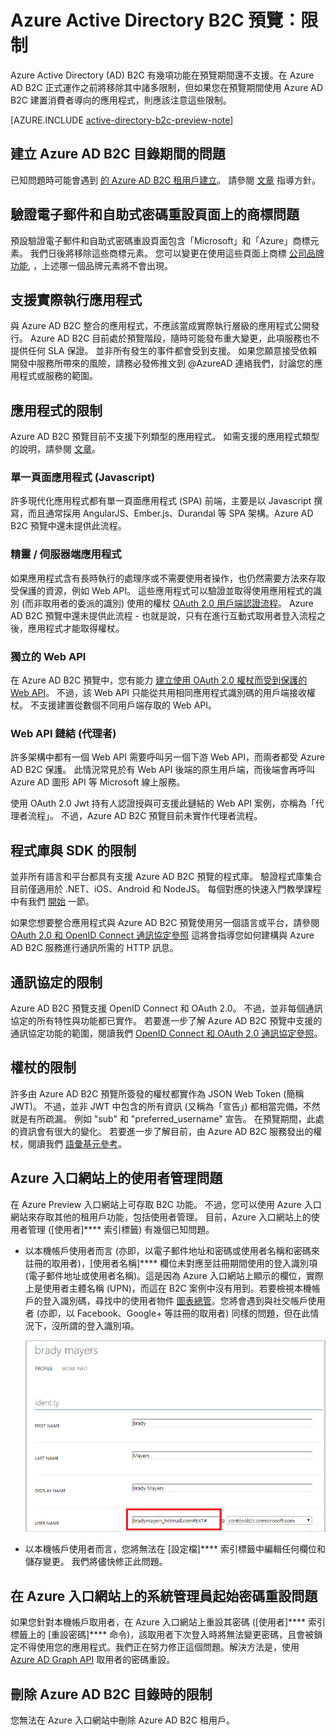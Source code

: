 <properties
    pageTitle="Azure Active Directory B2C 預覽：限制 | Microsoft Azure"
    description="Azure Active Directory B2C 的限制清單"
    services="active-directory-b2c"
    documentationCenter=""
    authors="swkrish"
    manager="msmbaldwin"
    editor="curtand"/>

<tags
    ms.service="active-directory-b2c"
    ms.workload="identity"
    ms.tgt_pltfrm="na"
    ms.devlang="na"
    ms.topic="article"
    ms.date="09/28/2015"
    ms.author="swkrish"/>


# Azure Active Directory B2C 預覽：限制

Azure Active Directory (AD) B2C 有幾項功能在預覽期間還不支援。在 Azure AD B2C 正式運作之前將移除其中諸多限制，但如果您在預覽期間使用 Azure AD B2C 建置消費者導向的應用程式，則應該注意這些限制。

[AZURE.INCLUDE [active-directory-b2c-preview-note](../../includes/active-directory-b2c-preview-note.md)]

## 建立 Azure AD B2C 目錄期間的問題

已知問題時可能會遇到 [的 Azure AD B2C 租用戶建立](active-directory-b2c-get-started)。 請參閱 [文章](active-directory-b2c-support-create-directory.md) 指導方針。

## 驗證電子郵件和自助式密碼重設頁面上的商標問題

預設驗證電子郵件和自助式密碼重設頁面包含「Microsoft」和「Azure」商標元素。 我們日後將移除這些商標元素。 您可以變更在使用這些頁面上商標 [公司品牌功能](./active-directory/active-directory-add-company-branding.md), ，上述哪一個品牌元素將不會出現。

## 支援實際執行應用程式

與 Azure AD B2C 整合的應用程式，不應該當成實際執行層級的應用程式公開發行。 Azure AD B2C 目前處於預覽階段，隨時可能發布重大變更，此項服務也不提供任何 SLA 保證。 並非所有發生的事件都會受到支援。 如果您願意接受依賴開發中服務所帶來的風險，請務必發佈推文到 @AzureAD 連絡我們，討論您的應用程式或服務的範圍。

## 應用程式的限制

Azure AD B2C 預覽目前不支援下列類型的應用程式。 如需支援的應用程式類型的說明，請參閱 [文章](active-directory-b2c-apps)。

### 單一頁面應用程式 (Javascript)

許多現代化應用程式都有單一頁面應用程式 (SPA) 前端，主要是以 Javascript 撰寫，而且通常採用 AngularJS、Ember.js、Durandal 等 SPA 架構。Azure AD B2C 預覽中還未提供此流程。

### 精靈 / 伺服器端應用程式

如果應用程式含有長時執行的處理序或不需要使用者操作，也仍然需要方法來存取受保護的資源，例如 Web API。 這些應用程式可以驗證並取得使用應用程式的識別 (而非取用者的委派的識別) 使用的權杖 [OAuth 2.0 用戶端認證流程](active-directory-b2c-protocols.md#oauth2-client-credentials-grant-flow)。 Azure AD B2C 預覽中還未提供此流程 - 也就是說，只有在進行互動式取用者登入流程之後，應用程式才能取得權杖。

### 獨立的 Web API

在 Azure AD B2C 預覽中，您有能力 [建立使用 OAuth 2.0 權杖而受到保護的 Web API](active-directory-b2c-apps.md#web-apis)。 不過，該 Web API 只能從共用相同應用程式識別碼的用戶端接收權杖。 不支援建置從數個不同用戶端存取的 Web API。

### Web API 鏈結 (代理者)

許多架構中都有一個 Web API 需要呼叫另一個下游 Web API，而兩者都受 Azure AD B2C 保護。 此情況常見於有 Web API 後端的原生用戶端，而後端會再呼叫 Azure AD 圖形 API 等 Microsoft 線上服務。

使用 OAuth 2.0 Jwt 持有人認證授與可支援此鏈結的 Web API 案例，亦稱為「代理者流程」。 不過，Azure AD B2C 預覽目前未實作代理者流程。

## 程式庫與 SDK 的限制

並非所有語言和平台都具有支援 Azure AD B2C 預覽的程式庫。 驗證程式庫集合目前僅適用於 .NET、iOS、Android 和 NodeJS。 每個對應的快速入門教學課程中有我們 [開始](active-directory-b2c-overview.md#getting-started) 一節。

如果您想要整合應用程式與 Azure AD B2C 預覽使用另一個語言或平台，請參閱 [OAuth 2.0 和 OpenID Connect 通訊協定參照](active-directory-b2c-protocols.md) 這將會指導您如何建構與 Azure AD B2C 服務進行通訊所需的 HTTP 訊息。

## 通訊協定的限制

Azure AD B2C 預覽支援 OpenID Connect 和 OAuth 2.0。 不過，並非每個通訊協定的所有特性與功能都已實作。 若要進一步了解 Azure AD B2C 預覽中支援的通訊協定功能的範圍，閱讀我們 [OpenID Connect 和 OAuth 2.0 通訊協定參照](active-directory-b2c-protocols.md)。

## 權杖的限制

許多由 Azure AD B2C 預覽所簽發的權杖都實作為 JSON Web Token (簡稱 JWT)。 不過，並非 JWT 中包含的所有資訊 (又稱為「宣告」) 都相當完備，不然就是有所疏漏。 例如 "sub" 和 "preferred_username" 宣告。 在預覽期間，此處的資訊會有很大的變化。 若要進一步了解目前，由 Azure AD B2C 服務發出的權杖，閱讀我們 [語彙基元參考](active-directory-b2c-tokens.md)。

## Azure 入口網站上的使用者管理問題

在 Azure Preview 入口網站上可存取 B2C 功能。 不過，您可以使用 Azure 入口網站來存取其他的租用戶功能，包括使用者管理。 目前，Azure 入口網站上的使用者管理 ([使用者]**** 索引標籤) 有幾個已知問題。

- 以本機帳戶使用者而言 (亦即，以電子郵件地址和密碼或使用者名稱和密碼來註冊的取用者)，[使用者名稱]**** 欄位未對應至註冊期間使用的登入識別項 (電子郵件地址或使用者名稱)。這是因為 Azure 入口網站上顯示的欄位，實際上是使用者主體名稱 (UPN)，而這在 B2C 案例中沒有用到。若要檢視本機帳戶的登入識別碼，尋找中的使用者物件 [圖表總管](https://graphexplorer.cloudapp.net/)。您將會遇到與社交帳戶使用者 (亦即，以 Facebook、Google+ 等註冊的取用者) 同樣的問題，但在此情況下，沒所謂的登入識別項。

    ![本機帳戶 - UPN](./media/active-directory-b2c-limitations/limitations-user-mgmt.png)

- 以本機帳戶使用者而言，您將無法在 [設定檔]**** 索引標籤中編輯任何欄位和儲存變更。 我們將儘快修正此問題。

## 在 Azure 入口網站上的系統管理員起始密碼重設問題

如果您針對本機帳戶取用者，在 Azure 入口網站上重設其密碼 ([使用者]**** 索引標籤上的 [重設密碼]**** 命令)，該取用者下次登入時將無法變更密碼，且會被鎖定不得使用您的應用程式。我們正在努力修正這個問題。解決方法是，使用 [Azure AD Graph API](active-directory-b2c-devquickstarts-graph-dotnet.md) 取用者的密碼重設。

## 刪除 Azure AD B2C 目錄時的限制

您無法在 Azure 入口網站中刪除 Azure AD B2C 租用戶。





